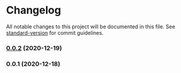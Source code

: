 # Changelog

All notable changes to this project will be documented in this file. See [standard-version](https://github.com/conventional-changelog/standard-version) for commit guidelines.

### [0.0.2](https://github.com/guillaumemaka/of-node-projen/compare/v0.0.1...v0.0.2) (2020-12-19)

### 0.0.1 (2020-12-18)
